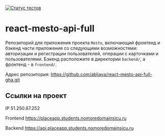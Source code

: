 [![Статус тестов](../../actions/workflows/tests.yml/badge.svg)](../../actions/workflows/tests.yml)

# react-mesto-api-full
Репозиторий для приложения проекта `Mesto`, включающий фронтенд и бэкенд части приложения со следующими возможностями: авторизации и регистрации пользователей, операции с карточками и пользователями. Бэкенд расположите в директории `backend/`, а фронтенд - в `frontend/`. 
  
Адрес репозитория: https://github.com/abljava/react-mesto-api-full-gha.git

## Ссылки на проект

IP 51.250.87.252

Frontend https://placeapp.students.nomoredomainsicu.ru

Backend https://api.placeapp.students.nomoredomainsicu.ru
